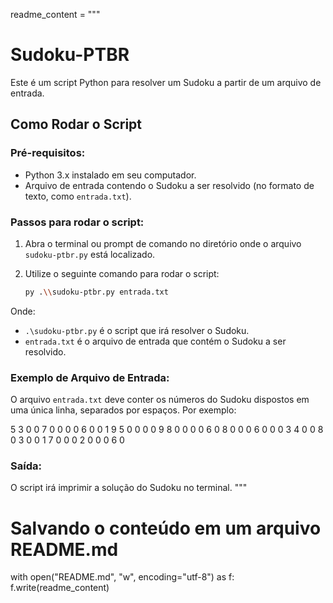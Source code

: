 readme_content = """
# Sudoku-PTBR
Este é um script Python para resolver um Sudoku a partir de um arquivo de entrada.

## Como Rodar o Script

### Pré-requisitos:
  - Python 3.x instalado em seu computador.
  - Arquivo de entrada contendo o Sudoku a ser resolvido (no formato de texto, como `entrada.txt`).

### Passos para rodar o script:
  1. Abra o terminal ou prompt de comando no diretório onde o arquivo `sudoku-ptbr.py` está localizado.
  
  2. Utilize o seguinte comando para rodar o script:
  
     ```bash
     py .\\sudoku-ptbr.py entrada.txt
     ```

   Onde:
   - `.\sudoku-ptbr.py` é o script que irá resolver o Sudoku.
   - `entrada.txt` é o arquivo de entrada que contém o Sudoku a ser resolvido.

### Exemplo de Arquivo de Entrada:
   O arquivo `entrada.txt` deve conter os números do Sudoku dispostos em uma única linha, separados por espaços. Por exemplo:

  5 3 0 0 7 0 0 0 0 6 0 0 1 9 5 0 0 0 0 9 8 0 0 0 0 6 0 8 0 0 0 6 0 0 0 3 4 0 0 8 0 3 0 0 1 7 0 0 0 2 0 0 0 6 0

### Saída:
O script irá imprimir a solução do Sudoku no terminal.
"""

# Salvando o conteúdo em um arquivo README.md
with open("README.md", "w", encoding="utf-8") as f:
 f.write(readme_content)
